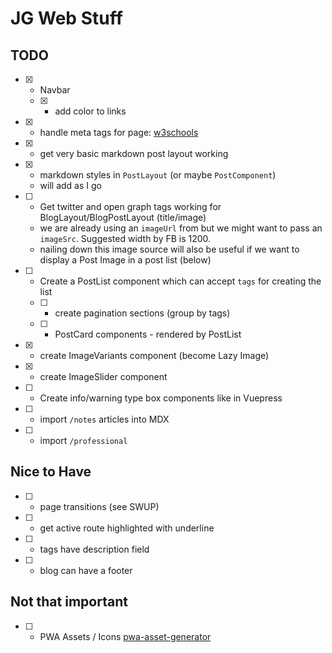 # JG Web Stuff

## TODO

- [x] - Navbar
  - [x] - add color to links
- [x] - handle meta tags for page: [w3schools](https://www.w3schools.com/tags/tag_meta.asp)
- [x] - get very basic markdown post layout working
- [x] - markdown styles in `PostLayout` (or maybe `PostComponent`)
  - will add as I go
- [ ] - Get twitter and open graph tags working for BlogLayout/BlogPostLayout (title/image)
  - we are already using an `imageUrl` from but we might want to pass an `imageSrc`. Suggested width by FB is 1200.
  - nailing down this image source will also be useful if we want to display a Post Image in a post list (below)
- [ ] - Create a PostList component which can accept `tags` for creating the list
  - [ ] - create pagination sections (group by tags)
  - [ ] - PostCard components - rendered by PostList
- [x] - create ImageVariants component (become Lazy Image)
- [x] - create ImageSlider component
- [ ] - Create info/warning type box components like in Vuepress
- [ ] - import `/notes` articles into MDX
- [ ] - import `/professional`

## Nice to Have

- [ ] - page transitions (see SWUP)
- [ ] - get active route highlighted with underline
- [ ] - tags have description field
- [ ] - blog can have a footer

## Not that important

- [ ] - PWA Assets / Icons [pwa-asset-generator](https://www.npmjs.com/package/pwa-asset-generator)
